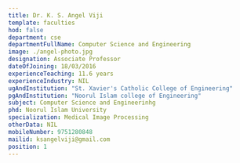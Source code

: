 ```yaml
---
title: Dr. K. S. Angel Viji
template: faculties
hod: false
department: cse
departmentFullName: Computer Science and Engineering
image: ./angel-photo.jpg
designation: Associate Professor
dateOfJoining: 18/03/2016
experienceTeaching: 11.6 years
experienceIndustry: NIL
ugAndInstitution: "St. Xavier's Catholic College of Engineering"
pgAndInstitution: "Noorul Islam college of Engineering"
subject: Computer Science and Engineerinhg
phd: Noorul Islam University
specialization: Medical Image Processing
otherData: NIL
mobileNumber: 9751280848
mailid: ksangelviji@gmail.com
position: 1
---
```

